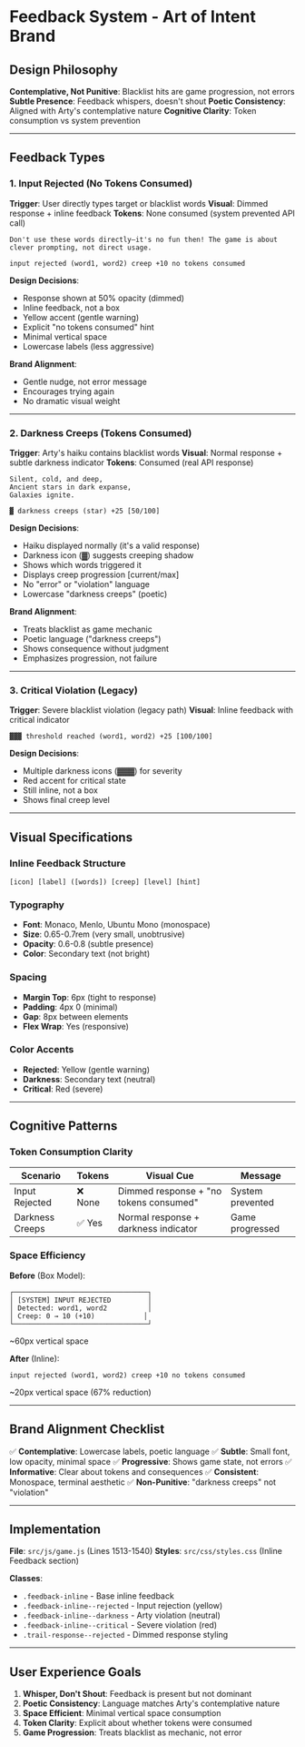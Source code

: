 # Feedback System - Art of Intent Brand

## Design Philosophy

**Contemplative, Not Punitive**: Blacklist hits are game progression, not errors
**Subtle Presence**: Feedback whispers, doesn't shout
**Poetic Consistency**: Aligned with Arty's contemplative nature
**Cognitive Clarity**: Token consumption vs system prevention

---

## Feedback Types

### 1. Input Rejected (No Tokens Consumed)

**Trigger**: User directly types target or blacklist words
**Visual**: Dimmed response + inline feedback
**Tokens**: None consumed (system prevented API call)

```
Don't use these words directly—it's no fun then! The game is about clever prompting, not direct usage.

input rejected (word1, word2) creep +10 no tokens consumed
```

**Design Decisions**:
- Response shown at 50% opacity (dimmed)
- Inline feedback, not a box
- Yellow accent (gentle warning)
- Explicit "no tokens consumed" hint
- Minimal vertical space
- Lowercase labels (less aggressive)

**Brand Alignment**:
- Gentle nudge, not error message
- Encourages trying again
- No dramatic visual weight

---

### 2. Darkness Creeps (Tokens Consumed)

**Trigger**: Arty's haiku contains blacklist words
**Visual**: Normal response + subtle darkness indicator
**Tokens**: Consumed (real API response)

```
Silent, cold, and deep,
Ancient stars in dark expanse,
Galaxies ignite.

▓ darkness creeps (star) +25 [50/100]
```

**Design Decisions**:
- Haiku displayed normally (it's a valid response)
- Darkness icon (▓) suggests creeping shadow
- Shows which words triggered it
- Displays creep progression [current/max]
- No "error" or "violation" language
- Lowercase "darkness creeps" (poetic)

**Brand Alignment**:
- Treats blacklist as game mechanic
- Poetic language ("darkness creeps")
- Shows consequence without judgment
- Emphasizes progression, not failure

---

### 3. Critical Violation (Legacy)

**Trigger**: Severe blacklist violation (legacy path)
**Visual**: Inline feedback with critical indicator

```
▓▓▓ threshold reached (word1, word2) +25 [100/100]
```

**Design Decisions**:
- Multiple darkness icons (▓▓▓) for severity
- Red accent for critical state
- Still inline, not a box
- Shows final creep level

---

## Visual Specifications

### Inline Feedback Structure
```
[icon] [label] ([words]) [creep] [level] [hint]
```

### Typography
- **Font**: Monaco, Menlo, Ubuntu Mono (monospace)
- **Size**: 0.65-0.7rem (very small, unobtrusive)
- **Opacity**: 0.6-0.8 (subtle presence)
- **Color**: Secondary text (not bright)

### Spacing
- **Margin Top**: 6px (tight to response)
- **Padding**: 4px 0 (minimal)
- **Gap**: 8px between elements
- **Flex Wrap**: Yes (responsive)

### Color Accents
- **Rejected**: Yellow (gentle warning)
- **Darkness**: Secondary text (neutral)
- **Critical**: Red (severe)

---

## Cognitive Patterns

### Token Consumption Clarity

| Scenario | Tokens | Visual Cue | Message |
|----------|--------|------------|---------|
| Input Rejected | ❌ None | Dimmed response + "no tokens consumed" | System prevented |
| Darkness Creeps | ✅ Yes | Normal response + darkness indicator | Game progressed |

### Space Efficiency

**Before** (Box Model):
```
┌─────────────────────────────────┐
│ [SYSTEM] INPUT REJECTED         │
│ Detected: word1, word2          │
│ Creep: 0 → 10 (+10)            │
└─────────────────────────────────┘
```
~60px vertical space

**After** (Inline):
```
input rejected (word1, word2) creep +10 no tokens consumed
```
~20px vertical space (67% reduction)

---

## Brand Alignment Checklist

✅ **Contemplative**: Lowercase labels, poetic language
✅ **Subtle**: Small font, low opacity, minimal space
✅ **Progressive**: Shows game state, not errors
✅ **Informative**: Clear about tokens and consequences
✅ **Consistent**: Monospace, terminal aesthetic
✅ **Non-Punitive**: "darkness creeps" not "violation"

---

## Implementation

**File**: `src/js/game.js` (Lines 1513-1540)
**Styles**: `src/css/styles.css` (Inline Feedback section)

**Classes**:
- `.feedback-inline` - Base inline feedback
- `.feedback-inline--rejected` - Input rejection (yellow)
- `.feedback-inline--darkness` - Arty violation (neutral)
- `.feedback-inline--critical` - Severe violation (red)
- `.trail-response--rejected` - Dimmed response styling

---

## User Experience Goals

1. **Whisper, Don't Shout**: Feedback is present but not dominant
2. **Poetic Consistency**: Language matches Arty's contemplative nature
3. **Space Efficient**: Minimal vertical space consumption
4. **Token Clarity**: Explicit about whether tokens were consumed
5. **Game Progression**: Treats blacklist as mechanic, not error
